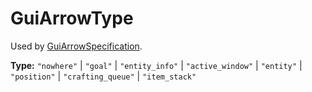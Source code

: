 # GuiArrowType

Used by [GuiArrowSpecification](runtime:GuiArrowSpecification).

**Type:** `"nowhere"` | `"goal"` | `"entity_info"` | `"active_window"` | `"entity"` | `"position"` | `"crafting_queue"` | `"item_stack"`

